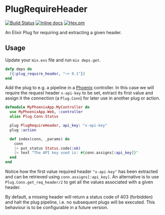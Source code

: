 # PlugRequireHeader

[![Build Status](https://travis-ci.org/DevL/plug_require_header.svg?branch=master)](https://travis-ci.org/DevL/plug_require_header)
[![Inline docs](http://inch-ci.org/github/DevL/plug_require_header.svg?branch=master)](http://inch-ci.org/github/DevL/plug_require_header)
[![Hex.pm](https://img.shields.io/hexpm/v/plug_require_header.svg)](https://hex.pm/packages/plug_require_header)

An Elixir Plug for requiring and extracting a given header.

## Usage

Update your `mix.exs` file and run `mix deps.get`.
```elixir
defp deps do
  [{:plug_require_header, "~> 0.1"}]
end
```

Add the plug to e.g. a pipeline in a [Phoenix](http://www.phoenixframework.org/) controller. In this case we will require the request header `x-api-key` to be set, extract its first value and assign it the connection (a `Plug.Conn`) for later use in another plug or action.
```elixir
defmodule MyPhoenixApp.MyController do
  use MyPhoenixApp.Web, :controller
  alias Plug.Conn.Status

  plug PlugRequireHeader, api_key: "x-api-key"
  plug :action

  def index(conn, _params) do
    conn
    |> put_status Status.code(:ok)
    |> text "The API key used is: #{conn.assigns[:api_key]}"
  end
end
```
Notice how the first value required header `"x-api-key"` has been extracted and can be retrieved using `conn.assigns[:api_key]`. An alternative is to use `Plug.Conn.get_req_header/2` to get all the values associated with a given header.

By default, a missing header will return a status code of 403 (forbidden) and halt the plug pipeline, i.e. no subsequent plugs will be executed. This behaviour is to be configurable in a future version.
